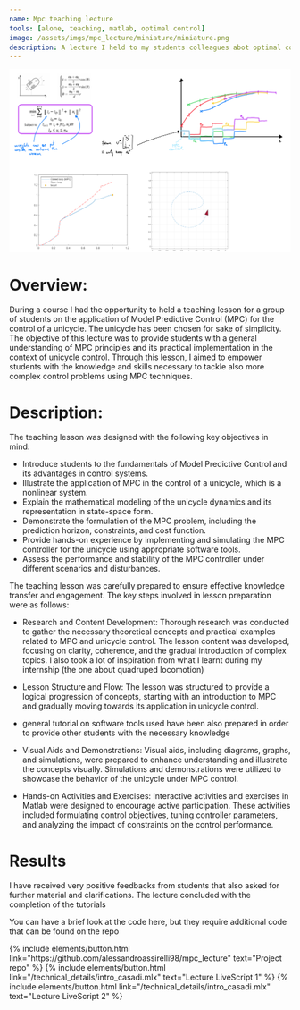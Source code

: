 ```yaml
---
name: Mpc teaching lecture
tools: [alone, teaching, matlab, optimal control]
image: /assets/imgs/mpc_lecture/miniature/miniature.png
description: A lecture I held to my students colleagues abot optimal control
---
```



<!-- Google tag (gtag.js) -->
<script async src="https://www.googletagmanager.com/gtag/js?id=G-D6K1WDDD7F"></script>
<script>
  window.dataLayer = window.dataLayer || [];
  function gtag(){dataLayer.push(arguments);}
  gtag('js', new Date());

  gtag('config', 'G-D6K1WDDD7F');
</script>


<!-- Matomo -->
<script>
  var _paq = window._paq = window._paq || [];
  /* tracker methods like "setCustomDimension" should be called before "trackPageView" */
  _paq.push(['trackPageView']);
  _paq.push(['enableLinkTracking']);
  (function() {
    var u="https://alessandroassirelli98.matomo.cloud/";
    _paq.push(['setTrackerUrl', u+'matomo.php']);
    _paq.push(['setSiteId', '2']);
    var d=document, g=d.createElement('script'), s=d.getElementsByTagName('script')[0];
    g.async=true; g.src='//cdn.matomo.cloud/alessandroassirelli98.matomo.cloud/matomo.js'; s.parentNode.insertBefore(g,s);
  })();
</script>
<!-- End Matomo Code -->



![project_idea](/assets/imgs/mpc_lecture/1.png)

# Overview:
During a course I had the opportunity to held a teaching lesson for a group of students on the application of Model Predictive Control (MPC) for the control of a unicycle. The unicycle has been chosen for sake of simplicity. The objective of this lecture was to provide students with a general understanding of MPC principles and its practical implementation in the context of unicycle control. Through this lesson, I aimed to empower students with the knowledge and skills necessary to tackle also more complex control problems using MPC techniques.
# Description:
The teaching lesson was designed with the following key objectives in mind:

- Introduce students to the fundamentals of Model Predictive Control and its advantages in control systems.
- Illustrate the application of MPC in the control of a unicycle, which is a nonlinear system.
- Explain the mathematical modeling of the unicycle dynamics and its representation in state-space form.
- Demonstrate the formulation of the MPC problem, including the prediction horizon, constraints, and cost function.
- Provide hands-on experience by implementing and simulating the MPC controller for the unicycle using appropriate software tools.
- Assess the performance and stability of the MPC controller under different scenarios and disturbances.

The teaching lesson was carefully prepared to ensure effective knowledge transfer and engagement. The key steps involved in lesson preparation were as follows:

- Research and Content Development: Thorough research was conducted to gather the necessary theoretical concepts and practical examples related to MPC and unicycle control. The lesson content was developed, focusing on clarity, coherence, and the gradual introduction of complex topics. I also took a lot of inspiration from what I learnt during my internship (the one about quadruped locomotion)

- Lesson Structure and Flow: The lesson was structured to provide a logical progression of concepts, starting with an introduction to MPC and gradually moving towards its application in unicycle control.

- general tutorial on software tools used have been also prepared in order to provide other students with the necessary knowledge

- Visual Aids and Demonstrations: Visual aids, including diagrams, graphs, and simulations, were prepared to enhance understanding and illustrate the concepts visually. Simulations and demonstrations were utilized to showcase the behavior of the unicycle under MPC control.

- Hands-on Activities and Exercises: Interactive activities and exercises in Matlab were designed to encourage active participation. These activities included formulating control objectives, tuning controller parameters, and analyzing the impact of constraints on the control performance.


# Results
I have received very positive feedbacks from students that also asked for further material and clarifications. The lecture concluded with the completion of the tutorials

You can have a brief look at the code here, but they require additional code that can be found on the repo


<div class="flex-parent jc-center">
{% include elements/button.html link="https://github.com/alessandroassirelli98/mpc_lecture" text="Project repo" %}
{% include elements/button.html link="/technical_details/intro_casadi.mlx" text="Lecture LiveScript 1" %}
{% include elements/button.html link="/technical_details/intro_casadi.mlx" text="Lecture LiveScript 2" %}

</div>

